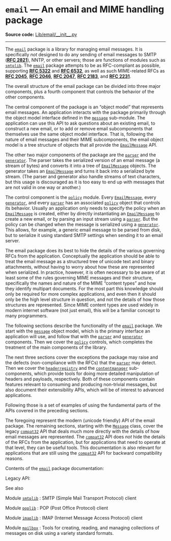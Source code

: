 `email` — An email and MIME handling package
============================================

**Source code:** [Lib/email/\_\_init\_\_.py](https://github.com/python/cpython/tree/3.13/Lib/email/__init__.py)

---

The [`email`](#module-email "email: Package supporting the parsing, manipulating, and generating email messages.") package is a library for managing email messages. It is
specifically *not* designed to do any sending of email messages to SMTP
([**RFC 2821**](https://datatracker.ietf.org/doc/html/rfc2821.html)), NNTP, or other servers; those are functions of modules such as
[`smtplib`](smtplib.html#module-smtplib "smtplib: SMTP protocol client (requires sockets)."). The [`email`](#module-email "email: Package supporting the parsing, manipulating, and generating email messages.") package attempts to be as
RFC-compliant as possible, supporting [**RFC 5322**](https://datatracker.ietf.org/doc/html/rfc5322.html) and [**RFC 6532**](https://datatracker.ietf.org/doc/html/rfc6532.html), as well as
such MIME-related RFCs as [**RFC 2045**](https://datatracker.ietf.org/doc/html/rfc2045.html), [**RFC 2046**](https://datatracker.ietf.org/doc/html/rfc2046.html), [**RFC 2047**](https://datatracker.ietf.org/doc/html/rfc2047.html), [**RFC 2183**](https://datatracker.ietf.org/doc/html/rfc2183.html),
and [**RFC 2231**](https://datatracker.ietf.org/doc/html/rfc2231.html).

The overall structure of the email package can be divided into three major
components, plus a fourth component that controls the behavior of the other
components.

The central component of the package is an “object model” that represents email
messages. An application interacts with the package primarily through the
object model interface defined in the [`message`](email.message.html#module-email.message "email.message: The base class representing email messages.") sub-module. The
application can use this API to ask questions about an existing email, to
construct a new email, or to add or remove email subcomponents that themselves
use the same object model interface. That is, following the nature of email
messages and their MIME subcomponents, the email object model is a tree
structure of objects that all provide the [`EmailMessage`](email.message.html#email.message.EmailMessage "email.message.EmailMessage")
API.

The other two major components of the package are the [`parser`](email.parser.html#module-email.parser "email.parser: Parse flat text email messages to produce a message object structure.") and
the [`generator`](email.generator.html#module-email.generator "email.generator: Generate flat text email messages from a message structure."). The parser takes the serialized version of an
email message (a stream of bytes) and converts it into a tree of
[`EmailMessage`](email.message.html#email.message.EmailMessage "email.message.EmailMessage") objects. The generator takes an
[`EmailMessage`](email.message.html#email.message.EmailMessage "email.message.EmailMessage") and turns it back into a serialized byte
stream. (The parser and generator also handle streams of text characters, but
this usage is discouraged as it is too easy to end up with messages that are
not valid in one way or another.)

The control component is the [`policy`](email.policy.html#module-email.policy "email.policy: Controlling the parsing and generating of messages") module. Every
[`EmailMessage`](email.message.html#email.message.EmailMessage "email.message.EmailMessage"), every [`generator`](email.generator.html#module-email.generator "email.generator: Generate flat text email messages from a message structure."), and every
[`parser`](email.parser.html#module-email.parser "email.parser: Parse flat text email messages to produce a message object structure.") has an associated [`policy`](email.policy.html#module-email.policy "email.policy: Controlling the parsing and generating of messages") object that
controls its behavior. Usually an application only needs to specify the policy
when an [`EmailMessage`](email.message.html#email.message.EmailMessage "email.message.EmailMessage") is created, either by directly
instantiating an [`EmailMessage`](email.message.html#email.message.EmailMessage "email.message.EmailMessage") to create a new email,
or by parsing an input stream using a [`parser`](email.parser.html#module-email.parser "email.parser: Parse flat text email messages to produce a message object structure."). But the policy can
be changed when the message is serialized using a [`generator`](email.generator.html#module-email.generator "email.generator: Generate flat text email messages from a message structure.").
This allows, for example, a generic email message to be parsed from disk, but
to serialize it using standard SMTP settings when sending it to an email
server.

The email package does its best to hide the details of the various governing
RFCs from the application. Conceptually the application should be able to
treat the email message as a structured tree of unicode text and binary
attachments, without having to worry about how these are represented when
serialized. In practice, however, it is often necessary to be aware of at
least some of the rules governing MIME messages and their structure,
specifically the names and nature of the MIME “content types” and how they
identify multipart documents. For the most part this knowledge should only be
required for more complex applications, and even then it should only be the
high level structure in question, and not the details of how those structures
are represented. Since MIME content types are used widely in modern internet
software (not just email), this will be a familiar concept to many programmers.

The following sections describe the functionality of the [`email`](#module-email "email: Package supporting the parsing, manipulating, and generating email messages.") package.
We start with the [`message`](email.message.html#module-email.message "email.message: The base class representing email messages.") object model, which is the primary
interface an application will use, and follow that with the
[`parser`](email.parser.html#module-email.parser "email.parser: Parse flat text email messages to produce a message object structure.") and [`generator`](email.generator.html#module-email.generator "email.generator: Generate flat text email messages from a message structure.") components. Then we cover the
[`policy`](email.policy.html#module-email.policy "email.policy: Controlling the parsing and generating of messages") controls, which completes the treatment of the main
components of the library.

The next three sections cover the exceptions the package may raise and the
defects (non-compliance with the RFCs) that the [`parser`](email.parser.html#module-email.parser "email.parser: Parse flat text email messages to produce a message object structure.") may
detect. Then we cover the [`headerregistry`](email.headerregistry.html#module-email.headerregistry "email.headerregistry: Automatic Parsing of headers based on the field name") and the
[`contentmanager`](email.contentmanager.html#module-email.contentmanager "email.contentmanager: Storing and Retrieving Content from MIME Parts") sub-components, which provide tools for doing more
detailed manipulation of headers and payloads, respectively. Both of these
components contain features relevant to consuming and producing non-trivial
messages, but also document their extensibility APIs, which will be of interest
to advanced applications.

Following those is a set of examples of using the fundamental parts of the APIs
covered in the preceding sections.

The foregoing represent the modern (unicode friendly) API of the email package.
The remaining sections, starting with the [`Message`](email.compat32-message.html#email.message.Message "email.message.Message")
class, cover the legacy [`compat32`](email.policy.html#email.policy.compat32 "email.policy.compat32") API that deals much more
directly with the details of how email messages are represented. The
[`compat32`](email.policy.html#email.policy.compat32 "email.policy.compat32") API does *not* hide the details of the RFCs from
the application, but for applications that need to operate at that level, they
can be useful tools. This documentation is also relevant for applications that
are still using the [`compat32`](email.policy.html#email.policy.compat32 "email.policy.compat32") API for backward
compatibility reasons.

Contents of the [`email`](#module-email "email: Package supporting the parsing, manipulating, and generating email messages.") package documentation:

Legacy API:

See also

Module [`smtplib`](smtplib.html#module-smtplib "smtplib: SMTP protocol client (requires sockets).")
:   SMTP (Simple Mail Transport Protocol) client

Module [`poplib`](poplib.html#module-poplib "poplib: POP3 protocol client (requires sockets).")
:   POP (Post Office Protocol) client

Module [`imaplib`](imaplib.html#module-imaplib "imaplib: IMAP4 protocol client (requires sockets).")
:   IMAP (Internet Message Access Protocol) client

Module [`mailbox`](mailbox.html#module-mailbox "mailbox: Manipulate mailboxes in various formats")
:   Tools for creating, reading, and managing collections of messages on disk
    using a variety standard formats.